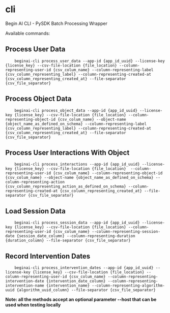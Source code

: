 # cli

Begin AI CLI - PySDK Batch Processing Wrapper

Available commands:

## Process User Data

```
    beginai-cli process_user_data --app-id {app_id_uuid} --license-key {license_key} --csv-file-location {file_location} --column-representing-user-id {csv_colum_name} --column-representing-label {csv_column_representing_label} --column-representing-created-at {csv_column_representing_created_at} --file-separator {csv_file_separator}
```

## Process Object Data

```
    beginai-cli process_object_data --app-id {app_id_uuid} --license-key {license_key} --csv-file-location {file_location} --column-representing-object-id {csv_colum_name} --object-name {object_name_as_defined_on_schema} --column-representing-label {csv_column_representing_label} --column-representing-created-at {csv_column_representing_created_at} --file-separator {csv_file_separator}
```

## Process User Interactions With Object

```
    beginai-cli process_interactions --app-id {app_id_uuid} --license-key {license_key} --csv-file-location {file_location}  --column-representing-user-id {csv_colum_name} --column-representing-object-id {csv_colum_name} --object-name {object_name_as_defined_on_schema} --column-representing-action {csv_column_representing_action_as_defined_on_schema} --column-representing-created-at {csv_column_representing_created_at} --file-separator {csv_file_separator}
```

## Load Session Data
```
    beginai-cli process_session_data --app-id {app_id_uuid} --license-key {license_key} --csv-file-location {file_location} --column-representing-user-id {csv_colum_name} --column-representing-session-date {session_date_column} --column-representing-duration {duration_column} --file-separator {csv_file_separator}
```

## Record Intervention Dates
```
    beginai-cli process_intervention_dates --app-id {app_id_uuid} --license-key {license_key} --csv-file-location {file_location} --column-representing-user-id {csv_colum_name} --column-representing-intervention-date {intervention_date_column} --column-representing-intervention-name {intervention_name} --column-representing-algorithm-uuid {algorithm_uuid_column} --file-separator {csv_file_separator}
```

**Note: all the methods accept an optional parameter --host that can be used when testing locally**
